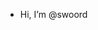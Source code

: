-  Hi, I’m @swoord

<!---
swoord/swoord is a ✨ special ✨ repository because its `README.md` (this file) appears on your GitHub profile.
You can click the Preview link to take a look at your changes.
--->
